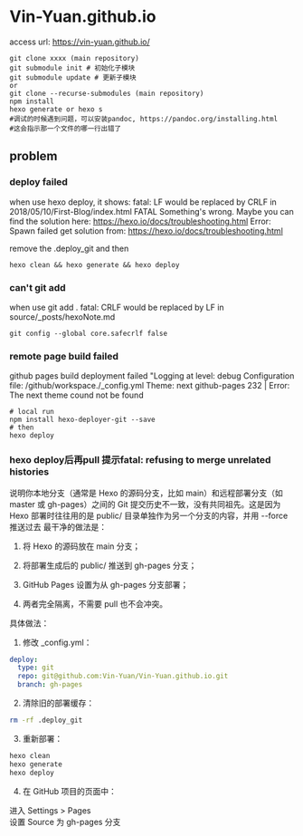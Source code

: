 # Vin-Yuan.github.io

access url: https://vin-yuan.github.io/

```shell
git clone xxxx (main repository)
git submodule init # 初始化子模块
git submodule update # 更新子模块
or
git clone --recurse-submodules (main repository)
npm install
hexo generate or hexo s
#调试的时候遇到问题，可以安装pandoc, https://pandoc.org/installing.html
#这会指示那一个文件的哪一行出错了
```


## problem

### deploy failed
when use hexo deploy, it shows:
fatal: LF would be replaced by CRLF in 2018/05/10/First-Blog/index.html
FATAL Something's wrong. Maybe you can find the solution here: https://hexo.io/docs/troubleshooting.html
Error: Spawn failed
get solution from: https://hexo.io/docs/troubleshooting.html

remove the .deploy_git and then 
```
hexo clean && hexo generate && hexo deploy
```

### can't git add
when use git add .
fatal: CRLF would be replaced by LF in source/_posts/hexoNote.md
```
git config --global core.safecrlf false
```

### remote page build failed
github pages build deployment failed
"Logging at level: debug Configuration file: /github/workspace./_config.yml Theme: next github-pages 232 | Error: The next theme cound not be found
```shell
# local run
npm install hexo-deployer-git --save
# then 
hexo deploy
```

### hexo deploy后再pull 提示fatal: refusing to merge unrelated histories
说明你本地分支（通常是 Hexo 的源码分支，比如 main）和远程部署分支（如 master 或 gh-pages）之间的 Git 提交历史不一致，没有共同祖先。这是因为 Hexo 部署时往往用的是 public/ 目录单独作为另一个分支的内容，并用 --force 推送过去
最干净的做法是：

1. 将 Hexo 的源码放在 main 分支；

2. 将部署生成后的 public/ 推送到 gh-pages 分支；

3. GitHub Pages 设置为从 gh-pages 分支部署；

4. 两者完全隔离，不需要 pull 也不会冲突。

具体做法：  
1. 修改 _config.yml：

```yaml
deploy:
  type: git
  repo: git@github.com:Vin-Yuan/Vin-Yuan.github.io.git
  branch: gh-pages
```
2. 清除旧的部署缓存：

```bash
rm -rf .deploy_git
```
3. 重新部署：

```bash
hexo clean
hexo generate
hexo deploy
```
4. 在 GitHub 项目的页面中：  

进入 Settings > Pages  
设置 Source 为 gh-pages 分支